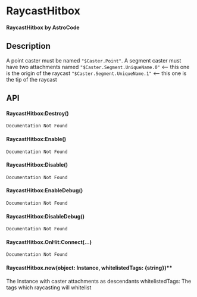 # RaycastHitbox

**RaycastHitbox**
**by AstroCode**

## Description

A point caster must be named `"$Caster.Point"`.
A segment caster must have two attachments named
`"$Caster.Segment.UniqueName.0"`  <-- this one is the origin of the raycast
`"$Caster.Segment.UniqueName.1"`  <-- this one is the tip of the raycast

## API

#### RaycastHitbox:Destroy()
    Documentation Not Found

#### RaycastHitbox:Enable()
    Documentation Not Found

#### RaycastHitbox:Disable()
    Documentation Not Found

#### RaycastHitbox:EnableDebug()
    Documentation Not Found

#### RaycastHitbox:DisableDebug()
    Documentation Not Found

#### RaycastHitbox.OnHit:Connect(...)
    Documentation Not Found
    
#### RaycastHitbox.new(object: Instance, whitelistedTags: {string})**

The Instance with caster attachments as descendants whitelistedTags: The tags which raycasting will whitelist
